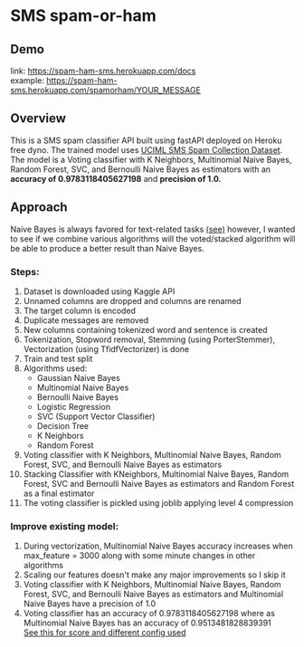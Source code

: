 # SMS spam-or-ham
## Demo
link: https://spam-ham-sms.herokuapp.com/docs <br>
example: https://spam-ham-sms.herokuapp.com/spamorham/YOUR_MESSAGE
## Overview
This is a SMS spam classifier API built using fastAPI deployed on Heroku free dyno. The trained model uses [UCIML SMS Spam Collection Dataset](https://www.kaggle.com/uciml/sms-spam-collection-dataset). The model is a Voting classifier with K Neighbors, Multinomial Naive Bayes, Random Forest, SVC, and Bernoulli Naive Bayes as estimators with an **accuracy of 0.9783118405627198** and **precision of 1.0.**
## Approach
Naive Bayes is always favored for text-related tasks [(see)](https://www.quora.com/What-are-the-popular-ML-algorithms-for-email-spam-detection) however, I wanted to see if we combine various algorithms will the voted/stacked algorithm will be able to produce a better result than Naive Bayes.
<br>
### Steps:
1. Dataset is downloaded using Kaggle API
2. Unnamed columns are dropped and columns are renamed
3. The target column is encoded
4. Duplicate messages are removed
5. New columns containing tokenized word and sentence is created
6. Tokenization, Stopword removal, Stemming (using PorterStemmer), Vectorization  (using TfidfVectorizer) is done
7. Train and test split
8. Algorithms used:<br>
    - Gaussian Naive Bayes
    - Multinomial Naive Bayes
    - Bernoulli Naive Bayes
    - Logistic Regression
    - SVC (Support Vector Classifier)
    - Decision Tree
    - K Neighbors
    - Random Forest
9. Voting classifier with K Neighbors, Multinomial Naive Bayes, Random Forest, SVC, and Bernoulli Naive Bayes as estimators
10. Stacking Classifier with KNeighbors, Multinomial Naive Bayes, Random Forest, SVC and Bernoulli Naive Bayes as estimators and Random Forest as a final estimator
11. The voting classifier is pickled using joblib applying level 4 compression

### Improve existing model:
1. During vectorization, Multinomial Naive Bayes accuracy increases when max_feature = 3000 along with some minute changes in other algorithms
2. Scaling our features doesn't make any major improvements so I skip it
3. Voting classifier with K Neighbors, Multinomial Naive Bayes, Random Forest, SVC, and Bernoulli Naive Bayes as estimators and Multinomial Naive Bayes have a precision of 1.0
4. Voting classifier has an accuracy of 0.9783118405627198 where as Multinomial Naive Bayes has an accuracy of 0.9513481828839391 
<br> [See this for score and different config used](https://github.com/Maanaav/sms-spam-or-ham/blob/main/score.pdf)
